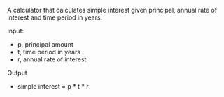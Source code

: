 A calculator that calculates simple interest given principal, annual rate of interest and time period in years.

Input:
* p, principal amount
* t, time period in years
* r, annual rate of interest
   
Output
* simple interest = p * t * r
